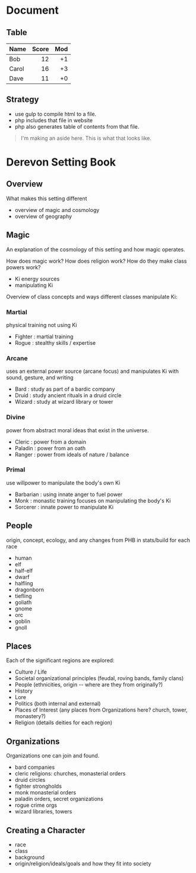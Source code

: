 # Document

## Table

| Name  | Score   | Mod |
|:------|--------:|----:|
| Bob   | 12      | +1  |
| Carol | 16      | +3  | 
| Dave  | 11      | +0  |

## Strategy

- use gulp to compile html to a file. 
- php includes that file in website
- php also generates table of contents from that file.

> I'm making an aside here. This is what that looks like. 

# Derevon Setting Book

## Overview

What makes this setting different

- overview of magic and cosmology
- overview of geography

## Magic

An explanation of the cosmology of this setting and how magic operates.

How does magic work? How does religion work? How do they make class powers work?

  - Ki energy sources
  - manipulating Ki

Overview of class concepts and ways different classes manipulate Ki:

### Martial

physical training not using Ki

  - Fighter   : martial training
  - Rogue     : stealthy skills / expertise
  
### Arcane 

uses an external power source (arcane focus) and manipulates Ki with sound, gesture, and writing

  - Bard      : study as part of a bardic company
  - Druid     : study ancient rituals in a druid circle
  - Wizard    : study at wizard library or tower
  
### Divine

power from abstract moral ideas that exist in the universe. 

  - Cleric    : power from a domain
  - Paladin   : power from an oath
  - Ranger    : power from ideals of nature / balance
  
### Primal

use willpower to manipulate the body's own Ki

  - Barbarian : using innate anger to fuel power
  - Monk      : monastic training focuses on manipulating the body's Ki
  - Sorcerer  : innate power to manipulate Ki

## People

origin, concept, ecology, and any changes from PHB in stats/build for each race

  - human
  - elf
  - half-elf
  - dwarf
  - halfling
  - dragonborn
  - tiefling
  - goliath
  - gnome
  - orc
  - goblin
  - gnoll

  
## Places

Each of the significant regions are explored:

  - Culture / Life
  - Societal organizational principles (feudal, roving bands, family clans)
  - People (ethnicities, origin -- where are they from originally?)
  - History
  - Lore
  - Politics (both internal and external)
  - Places of Interest (any places from Organizations here? church, tower, monastery?)
  - Religion (details deities for each region)
  
## Organizations

Organizations one can join and found. 

  - bard companies
  - cleric religions: churches, monasterial orders
  - druid circles
  - fighter strongholds
  - monk monasterial orders
  - paladin orders, secret organizations
  - rogue crime orgs
  - wizard libraries, towers

## Creating a Character

  - race
  - class
  - background
  - origin/religion/ideals/goals and how they fit into society